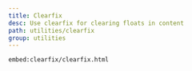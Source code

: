 ```yaml
---
title: Clearfix
desc: Use clearfix for clearing floats in content
path: utilities/clearfix
group: utilities
---
```


`embed:clearfix/clearfix.html`
